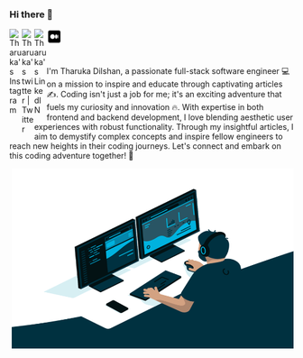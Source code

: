 ### Hi there 👋


<a href="https://www.instagram.com/tharukad92/">
  <img align="left" alt="Tharuka's Instagram" width="22px" src="https://raw.githubusercontent.com/hussainweb/hussainweb/main/icons/instagram.png" />
</a>
<a href="https://twitter.com/tharukad92">
  <img align="left" alt="Tharuka's twitter | Twitter" width="22px" src="https://raw.githubusercontent.com/peterthehan/peterthehan/master/assets/twitter.svg" />
</a>
<a href="https://github.com/IT20117764">
  <img align="left" alt="Tharuka's LinkedIN" width="22px" src="https://raw.githubusercontent.com/peterthehan/peterthehan/master/assets/linkedin.svg" />
</a>
<a href="https://medium.com/@trdilshan99">
  <img align="left" alt="Tharuka's medium" width="27px" src="https://github.com/IT20117764/it20117764/blob/main/assert/medium_logo_icon_189223.svg" />
</a>
</br></br></br>


I'm Tharuka Dilshan, a passionate full-stack software engineer 💻 on a mission to inspire and educate through captivating articles ✍️. Coding isn't just a job for me; it's an exciting adventure that fuels my curiosity and innovation 🔥. With expertise in both frontend and backend development, I love blending aesthetic user experiences with robust functionality. Through my insightful articles, I aim to demystify complex concepts and inspire fellow engineers to reach new heights in their coding journeys. Let's connect and embark on this coding adventure together! 🌟


 <img align="right" alt="GIF" src="https://github.com/IT20117764/it20117764/blob/main/assert/code.gif" width="500" height="320" />





